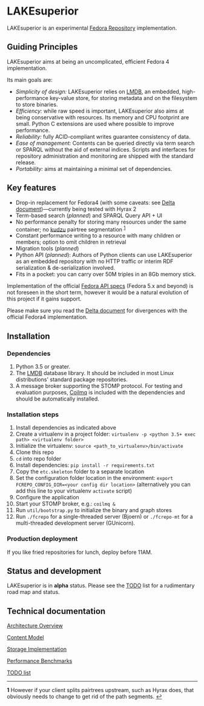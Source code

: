 # LAKEsuperior

LAKEsuperior is an experimental [Fedora Repository](http://fedorarepository.org)
implementation.

## Guiding Principles

LAKEsuperior aims at being an uncomplicated, efficient Fedora 4 implementation.

Its main goals are:

- *Simplicity of design:* LAKEsuperior relies on [LMDB](https://symas.com/lmdb/),
an embedded, high-performance key-value store, for storing metadata and on
the filesystem to store binaries.
- *Efficiency:* while raw speed is important, LAKEsuperior also aims at being
conservative with resources. Its memory and CPU footprint are small. Python C
extensions are used where possible to improve performance.
- *Reliability:* fully ACID-compliant writes guarantee consistency of data.
- *Ease of management:* Contents can be queried directly via term search or
SPARQL without the aid of external indices. Scripts and interfaces for
repository administration and monitoring are shipped with the standard release.
- *Portability:* aims at maintaining a minimal set of dependencies.

## Key features

- Drop-in replacement for Fedora4 (with some caveats: see
  [Delta document](doc/notes/fcrepo4_deltas.md))—currently being tested with
  Hyrax 2
- Term-based search (*planned*) and SPARQL Query API + UI
- No performance penalty for storing many resources under the same container; no
  [kudzu](https://www.nature.org/ourinitiatives/urgentissues/land-conservation/forests/kudzu.xml)
  pairtree segmentation <sup id="a1">[1](#f1)</sup>
- Constant performance writing to a resource with
  many children or members; option to omit children in retrieval
- Migration tools (*planned*)
- Python API (*planned*): Authors of Python clients can use LAKEsuperior as an
  embedded repository with no HTTP traffic or interim RDF serialization &
  de-serialization involved.
- Fits in a pocket: you can carry over 50M triples in an 8Gb memory stick.

Implementation of the official [Fedora API specs](https://fedora.info/spec/)
(Fedora 5.x and beyond) is not
foreseen in the short term, however it would be a natural evolution of this
project if it gains support.

Please make sure you read the [Delta document](doc/notes/fcrepo4_deltas.md) for
divergences with the official Fedora4 implementation.

## Installation

### Dependencies

1. Python 3.5 or greater.
1. The [LMDB](https://symas.com/lmdb/) database library. It should be included
in most Linux distributions' standard package repositories.
1. A message broker supporting the STOMP protocol. For testing and evaluation
purposes, [Coilmq](https://github.com/hozn/coilmq) is included with the
dependencies and should be automatically installed.

### Installation steps

1. Install dependencies as indicated above
1. Create a virtualenv in a project folder:
   `virtualenv -p <python 3.5+ exec path> <virtualenv folder>`
1. Initialize the virtualenv: `source <path_to_virtualenv>/bin/activate`
1. Clone this repo
1. `cd` into repo folder
1. Install dependencies: `pip install -r requirements.txt`
1. Copy the `etc.skeleton` folder to a separate location
1. Set the configuration folder location in the environment:
   `export FCREPO_CONFIG_DIR=<your config dir location>` (alternatively you can
   add this line to your virtualenv `activate` script)
1. Configure the application
1. Start your STOMP broker, e.g.: `coilmq &`
1. Run `util/bootstrap.py` to initialize the binary and graph stores
1. Run `./fcrepo` for a single-threaded server (Bjoern) or `./fcrepo-mt` for a
   multi-threaded development server (GUnicorn).

### Production deployment

If you like fried repositories for lunch, deploy before 11AM.

## Status and development

LAKEsuperior is in **alpha** status. Please see the [TODO](doc/notes/TODO) list
for a rudimentary road map and status.

## Technical documentation

[Architecture Overview](doc/notes/architecture.md)

[Content Model](doc/notes/model.md)

[Storage Implementation](doc/notes/storage.md)

[Performance Benchmarks](doc/notes/performance.md)

[TODO list](doc/notes/TODO)

---

<b id="f1">1</b> However if your client splits pairtrees upstream, such as
Hyrax does, that obviously needs to change to get rid of the path
segments. [↩](#a1)
